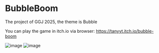 # BubbleBoom
The project of GGJ 2025, the theme is Bubble

You can play the game in itch.io via browser:
https://tanyyt.itch.io/bubble-boom

![image](https://github.com/user-attachments/assets/83f1e827-8030-4f3a-9b07-fdaa28bd781b)
![image](https://github.com/user-attachments/assets/79688067-e0ca-47af-82e3-48cf0fc1b59a)
